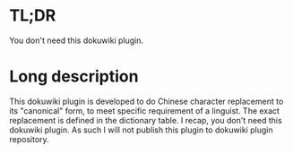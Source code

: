 # TL;DR
You don't need this dokuwiki plugin.

# Long description
This dokuwiki plugin is developed to do Chinese character replacement to its "canonical" form, to meet specific requirement of a linguist. The exact replacement is defined in the dictionary table. I recap, you don't need this dokuwiki plugin. As such I will not publish this plugin to dokuwiki plugin repository.